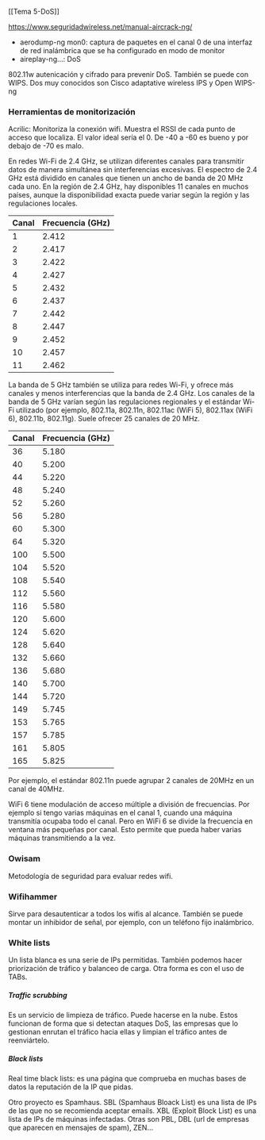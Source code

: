 [[Tema 5-DoS]]

https://www.seguridadwireless.net/manual-aircrack-ng/
+ aerodump-ng mon0: captura de paquetes en el canal 0 de una interfaz de red inalámbrica que se ha configurado en modo de monitor
+ aireplay-ng...: DoS

802.11w autenicación y cifrado para prevenir DoS. También se puede con WIPS.  Dos muy conocidos son Cisco adaptative wireless IPS y Open WIPS-ng

### Herramientas de monitorización
Acrilic: Monitoriza la conexión wifi. Muestra el RSSI de cada punto de acceso que localiza. El valor ideal sería el 0. De -40 a -60 es bueno y por debajo de -70 es malo.

  
En redes Wi-Fi de 2.4 GHz, se utilizan diferentes canales para transmitir datos de manera simultánea sin interferencias excesivas. El espectro de 2.4 GHz está dividido en canales que tienen un ancho de banda de 20 MHz cada uno. En la región de 2.4 GHz, hay disponibles 11 canales en muchos países, aunque la disponibilidad exacta puede variar según la región y las regulaciones locales.

| Canal | Frecuencia (GHz) |
|-------|-------------------|
| 1     | 2.412             |
| 2     | 2.417             |
| 3     | 2.422             |
| 4     | 2.427             |
| 5     | 2.432             |
| 6     | 2.437             |
| 7     | 2.442             |
| 8     | 2.447             |
| 9     | 2.452             |
| 10    | 2.457             |
| 11    | 2.462             |

La banda de 5 GHz también se utiliza para redes Wi-Fi, y ofrece más canales y menos interferencias que la banda de 2.4 GHz. Los canales de la banda de 5 GHz varían según las regulaciones regionales y el estándar Wi-Fi utilizado (por ejemplo, 802.11a, 802.11n, 802.11ac (WiFi 5), 802.11ax (WiFi 6), 802.11b, 802.11g). Suele ofrecer 25 canales de 20 MHz.

| Canal | Frecuencia (GHz) |
|-------|-------------------|
| 36    | 5.180             |
| 40    | 5.200             |
| 44    | 5.220             |
| 48    | 5.240             |
| 52    | 5.260             |
| 56    | 5.280             |
| 60    | 5.300             |
| 64    | 5.320             |
| 100   | 5.500             |
| 104   | 5.520             |
| 108   | 5.540             |
| 112   | 5.560             |
| 116   | 5.580             |
| 120   | 5.600             |
| 124   | 5.620             |
| 128   | 5.640             |
| 132   | 5.660             |
| 136   | 5.680             |
| 140   | 5.700             |
| 144   | 5.720             |
| 149   | 5.745             |
| 153   | 5.765             |
| 157   | 5.785             |
| 161   | 5.805             |
| 165   | 5.825             |

Por ejemplo, el estándar 802.11n puede agrupar 2 canales de 20MHz en un canal de 40MHz.

WiFi 6 tiene modulación de acceso múltiple a división de frecuencias. Por ejemplo si tengo varias máquinas en el canal 1, cuando una máquina transmitía ocupaba todo el canal. Pero en WiFi 6 se divide la frecuencia en ventana más pequeñas por canal. Esto permite que pueda haber varias máquinas transmitiendo a la vez.

### Owisam
Metodología de seguridad para evaluar redes wifi. 

### Wifihammer
Sirve para desautenticar a todos los wifis al alcance. También se puede montar un inhibidor de señal, por ejemplo, con un teléfono fijo inalámbrico. 

### White lists
Un lista blanca es una serie de IPs permitidas. También podemos hacer priorización de tráfico y balanceo de carga. Otra forma es con el uso de TABs.

##### Traffic scrubbing
Es un servicio de limpieza de tráfico. Puede hacerse en la nube. Estos funcionan de forma que si detectan ataques DoS, las empresas que lo gestionan enrutan el tráfico hacia ellas y limpian el tráfico antes de reenviártelo.

##### Black lists
Real time black lists: es una página que comprueba en muchas bases de datos la reputación de la IP que pidas.

Otro proyecto es Spamhaus. SBL (Spamhaus Bloack List) es una lista de IPs de las que no se recomienda aceptar emails. XBL (Exploit Block List) es una lista de IPs de máquinas infectadas. Otras son PBL, DBL (url de empresas que aparecen en mensajes de spam), ZEN...